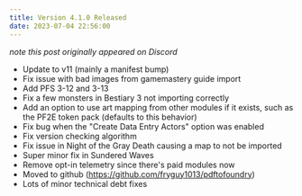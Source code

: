 ```yaml
---
title: Version 4.1.0 Released
date: 2023-07-04 22:56:00
---
```


*note this post originally appeared on Discord*

* Update to v11 (mainly a manifest bump)
* Fix issue with bad images from gamemastery guide import
* Add PFS 3-12 and 3-13
* Fix a few monsters in Bestiary 3 not importing correctly
* Add an option to use art mapping from other modules if it exists, such as the PF2E token pack (defaults to this behavior)
* Fix bug when the "Create Data Entry Actors" option was enabled
* Fix version checking algorithm
* Fix issue in Night of the Gray Death causing a map to not be imported
* Super minor fix in Sundered Waves
* Remove opt-in telemetry since there's paid modules now
* Moved to github (https://github.com/fryguy1013/pdftofoundry)
* Lots of minor technical debt fixes